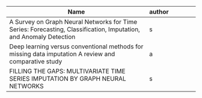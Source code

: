| Name                                                                                                              | author |     |     |     |     |
| ----------------------------------------------------------------------------------------------------------------- | ------ | --- | --- | --- | --- |
| A Survey on Graph Neural Networks for Time Series: Forecasting, Classification, Imputation, and Anomaly Detection | s      |     |     |     |     |
| Deep learning versus conventional methods for missing data imputation A review and comparative study              | a      |     |     |     |     |
| FILLING THE GAPS: MULTIVARIATE TIME SERIES IMPUTATION BY GRAPH NEURAL NETWORKS                                    | s      |                                                                                               |        |     |     |     |     |
